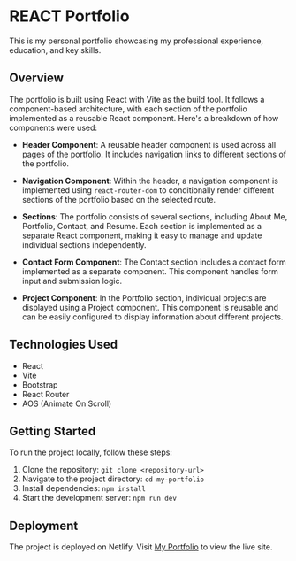 # REACT Portfolio

This is my personal portfolio showcasing my professional experience, education, and key skills.

## Overview

The portfolio is built using React with Vite as the build tool. It follows a component-based architecture, with each section of the portfolio implemented as a reusable React component. Here's a breakdown of how components were used:

- **Header Component**: A reusable header component is used across all pages of the portfolio. It includes navigation links to different sections of the portfolio.

- **Navigation Component**: Within the header, a navigation component is implemented using `react-router-dom` to conditionally render different sections of the portfolio based on the selected route.

- **Sections**: The portfolio consists of several sections, including About Me, Portfolio, Contact, and Resume. Each section is implemented as a separate React component, making it easy to manage and update individual sections independently.

- **Contact Form Component**: The Contact section includes a contact form implemented as a separate component. This component handles form input and submission logic.

- **Project Component**: In the Portfolio section, individual projects are displayed using a Project component. This component is reusable and can be easily configured to display information about different projects.

## Technologies Used

- React
- Vite
- Bootstrap
- React Router
- AOS (Animate On Scroll)

## Getting Started

To run the project locally, follow these steps:

1. Clone the repository: `git clone <repository-url>`
2. Navigate to the project directory: `cd my-portfolio`
3. Install dependencies: `npm install`
4. Start the development server: `npm run dev`

## Deployment

The project is deployed on Netlify. Visit [My Portfolio](https://yasir-jamah-react-portfolio.netlify.app/) to view the live site.

